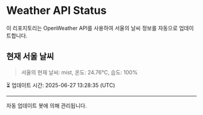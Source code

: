 
# Weather API Status

이 리포지토리는 OpenWeather API를 사용하여 서울의 날씨 정보를 자동으로 업데이트합니다.

## 현재 서울 날씨
> 서울의 현재 날씨: mist, 온도: 24.76°C, 습도: 100%

⏳ 업데이트 시간: 2025-06-27 13:28:35 (UTC)

---
자동 업데이트 봇에 의해 관리됩니다.
